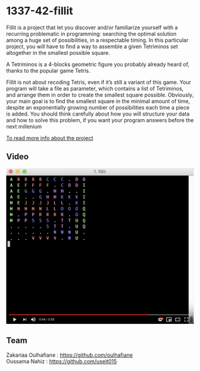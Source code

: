 # 1337-42-fillit
Fillit is a project that let you discover and/or familiarize yourself with a recurring problematic in programming: searching the optimal solution among a huge set of possibilities, in a respectable timing. In this particular project, you will have to find a way to assemble a given Tetriminos set altogether in the smallest possible square.

A Tetriminos is a 4-blocks geometric figure you probably already heard of, thanks to
the popular game Tetris.

Fillit is not about recoding Tetris, even if it’s still a variant of this game. Your program will take a file as parameter, which contains a list of Tetriminos, and arrange them
in order to create the smallest square possible.
Obviously, your main goal is to find the smallest square in the minimal amount of time,
despite an exponentially growing number of possibilities each time a piece is added.
You should think carefully about how you will structure your data and how to solve
this problem, if you want your program answers before the next millenium

[To read more info about the project](https://github.com/oulhafiane/1337-42-fillit/blob/master/resources/fillit.en.pdf)

## Video
[![1337-42-Fillit](https://github.com/oulhafiane/1337-42-fillit/blob/master/resources/youtube.png?raw=true)](https://youtu.be/LpdmOIt1mhw)

## Team
Zakariaa Oulhafiane : https://github.com/oulhafiane  
Oussama Nahiz : https://github.com/useit015
